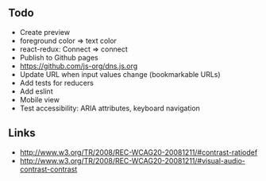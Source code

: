 ## Todo

* Create preview
* foreground color => text color
* react-redux: Connect => connect
* Publish to Github pages
* https://github.com/js-org/dns.js.org
* Update URL when input values change (bookmarkable URLs)
* Add tests for reducers
* Add eslint
* Mobile view
* Test accessibility: ARIA attributes, keyboard navigation



## Links

* http://www.w3.org/TR/2008/REC-WCAG20-20081211/#contrast-ratiodef
* http://www.w3.org/TR/2008/REC-WCAG20-20081211/#visual-audio-contrast-contrast

